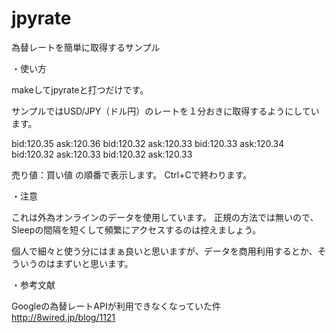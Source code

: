jpyrate
=======

為替レートを簡単に取得するサンプル

・使い方

makeしてjpyrateと打つだけです。

サンプルではUSD/JPY（ドル円）のレートを１分おきに取得するようにしています。

bid:120.35 ask:120.36
bid:120.32 ask:120.33
bid:120.33 ask:120.34
bid:120.32 ask:120.33
bid:120.32 ask:120.33

売り値：買い値 の順番で表示します。
Ctrl+Cで終わります。

・注意

これは外為オンラインのデータを使用しています。
正規の方法では無いので、Sleepの間隔を短くして頻繁にアクセスするのは控えましょう。

個人で細々と使う分にはまぁ良いと思いますが、データを商用利用するとか、そういうのはまずいと思います。

・参考文献

Googleの為替レートAPIが利用できなくなっていた件
http://8wired.jp/blog/1121

